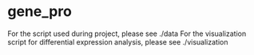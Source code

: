 # gene_pro

For the script used during project, please see ./data
For the visualization script for differential expression analysis, please see ./visualization
